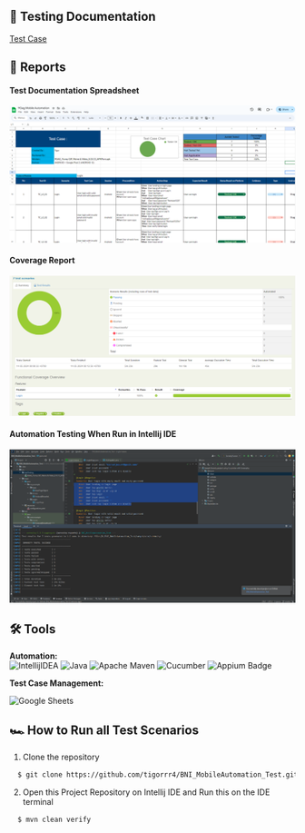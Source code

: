 ## 📓 Testing Documentation
[Test Case](https://docs.google.com/spreadsheets/d/1IEFdiWdudUuurplGhrcvsn3SCorYccxwSBP3I_1ae3M/edit?usp=sharing)

## 📝 Reports


#### Test Documentation Spreadsheet
![report-api-chats](https://github.com/tigorrr4/BNI_MobileAutomation_Test/blob/master/Report/tc.png)

#### Coverage Report
![report-api-chats](https://github.com/tigorrr4/BNI_MobileAutomation_Test/blob/master/Report/Test%20Case.png)

#### Automation Testing When Run in Intellij IDE
![report-api-runningtest](https://github.com/tigorrr4/BNI_MobileAutomation_Test/blob/master/Report/Run%20Intelij.png)


## 🛠 Tools

**Automation:**  
![IntellijIDEA](https://img.shields.io/badge/IntelliJIDEA-000000.svg?style=for-the-badge&logo=intellij-idea&logoColor=white)
![Java](https://img.shields.io/badge/java-%23ED8B00.svg?style=for-the-badge&logo=java&logoColor=white)
![Apache Maven](https://img.shields.io/badge/Apache%20Maven-C71A36?style=for-the-badge&logo=Apache%20Maven&logoColor=white)
![Cucumber](https://img.shields.io/badge/-cucumber-4bc47b?style=for-the-badge&logo=cucumber&logoColor=black)
![Appium Badge](https://img.shields.io/badge/Appium-EE376D?logo=appium&logoColor=fff&style=for-the-badge)

**Test Case Management:**  

![Google Sheets](https://img.shields.io/badge/-Google%20sheets-4bc47b?style=for-the-badge&logoColor=black)



## 🏎️ How to Run all Test Scenarios

1. Clone the repository
```bash
  $ git clone https://github.com/tigorrr4/BNI_MobileAutomation_Test.git
```
2. Open  this Project Repository on Intellij IDE and Run this on the IDE terminal

```bash
  $ mvn clean verify
```
